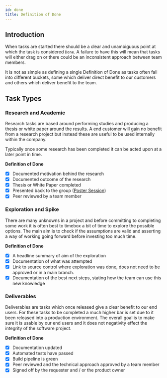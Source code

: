 ```yaml
---
id: done
title: Definition of Done
---
```


## Introduction

When tasks are started there should be a clear and unambiguous point at which the task is considered `Done`. A failure to have this will mean that tasks will either drag on or there could be an inconsistent approach between team members.

It is not as simple as defining a single Definition of Done as tasks often fall into different buckets, some which deliver direct benefit to our customers and others which deliver benefit to the team.

## Task Types

### Research and Academic

Research tasks are based around performing studies and producing a thesis or white paper around the results. A end customer will gain no benefit from a research project but instead these are useful to be used internally within the company.

Typically once some research has been completed it can be acted upon at a later point in time.

**Definition of Done**
- [x] Documented motivation behind the research
- [x] Documented outcome of the research
- [x] Thesis or White Paper completed
- [x] Presented back to the group ([Poster Session](https://en.wikipedia.org/wiki/Poster_session]))
- [x] Peer reviewed by a team member

### Exploration and Spike

There are many unknowns in a project and before committing to completing some work it is often best to timebox a bit of time to explore the possible options. The main aim is to check if the assumptions are valid and asserting a way of working going forward before investing too much time.

**Definition of Done**
- [x] A headline summary of aim of the exploration
- [x] Documentation of what was attempted
- [x] Link to source control where exploration was done, does not need to be approved or in a main branch.
- [x] Documentation of the best next steps, stating how the team can use this new knowledge

### Deliverables

Deliverables are tasks which once released give a clear benefit to our end users. For these tasks to be completed a much higher bar is set due to it been released into a production environment. The overall goal is to make sure it is usable by our end users and it does not negativity  effect the integrity of the software project.

**Definition of Done**
- [x] Documentation updated
- [x] Automated tests have passed
- [x] Build pipeline is green
- [x] Peer reviewed and the technical approach approved by a team member
- [x] Signed off by the requester and / or the product owner
